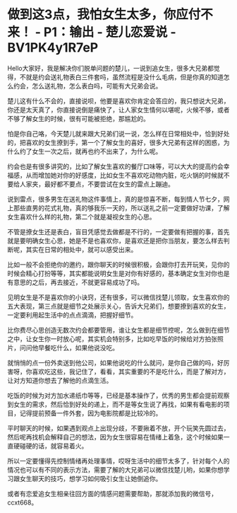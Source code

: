 # 做到这3点，我怕女生太多，你应付不来！ - P1：输出 - 楚儿恋爱说 - BV1PK4y1R7eP

Hello大家好，我是解决你们脱单问题的楚儿，一说到追女生，很多大兄弟都觉得，不就是约会送礼物表白三件套吗，虽然流程是没什么毛病，但是你真的知道怎么约会，怎么送礼物，怎么表白吗，可能有大兄弟会说。

楚儿这有什么不会的，直接说呗，他要是喜欢你肯定会答应的，我只想说大兄弟，你还是太天真了，你直接说倒是痛快了，让人家女生情何以堪呢，火候不够，或者不够了解女生的时候，很有可能被拒绝，那尴尬的。

怕是你自己咯，今天楚儿就来跟大兄弟们说一说，怎么样在日常相处中，恰到好处的，把喜欢的女生撩到手，第一个了解女生的喜好，很多大兄弟有这样的困惑，为什么约了女生一次之后，就再也约不出来了，为什么呢。

约会也是有很多讲究的，比如了解女生喜欢的餐厅口味等，可以大大的提高约会幸福感，从而增加她对你的好感度，比如女生不喜欢吃动物内脏，吃火锅的时候就不要给人家夹，最好都不要点，不要尝试在女生的雷点上蹦迪。

说到雷点，很多男生在送礼物这件事情上，真的是惊喜不断，每到情人节七夕，网上那些直男的花式礼物，真的够我乐一天的，所以送礼之前一定要做好功课，了解女生喜欢什么样的礼物，第二个就是凝视女生的心思。

不管是撩女生还是表白，盲目凭感觉去做都是不行的，一定要做有把握的事，首先就是要明确女生心思，她是不是也喜欢你，是喜欢还是把你当朋友，要怎么样去判断呢，其实在日常的相处中，就可以感受出来。

比如一般不会拒绝你的邀约，跟你聊天的时候很积极，会跟你打去开玩笑，见你的时候会精心打扮等等，其实都能说明女生是对你有好感的，基本确定女生对你也是有意思的之后，再去接近，不就更容易成功了吗。

见明女生是不是喜欢你的小诀窍，还有很多，可以微信找楚儿领取，女生喜欢你的五大表现，第三点就是细节之处展示关心，告诉大兄弟们，想要撩到喜欢的女生，一定要利用起生活中的点点滴滴，把握好细节。

比你费尽心思创造无数次约会都要管用，谁让女生都是细节控呢，怎么做到在细节之中，让女生你一时放心呢，其实机会特别多，比如吃早饭的时候给对方拍张照片，问问他早餐吃什么，如果他说没吃。

就悄悄的点一份外卖送到他公司，如果他说吃的什么就问，是你自己做的吗，好厉害呀，你喜欢吃这些，我记住了，看看，其实重要的不是吃什么，而是了解对方，让对方知道你想去了解他的点滴生活。

吃饭的时候为对方加水递纸巾等等，已经是基本操作了，优秀的男生都会提前观察到女生的需求，然后恰到好处的递上，而不是等女生说了再找，如果有看电影的项目，记得提前预备一件外套，因为电影院都是比较冷的。

平时聊天的时候，如果遇到观点上出现分歧，不要揪着不放，开个玩笑先圆过去，然后呢再找机会解释自己的想法，因为女生很容易在情绪上着急，这个时候如果一直硬碰硬的话，就容易着火。

所以一定要懂得先控制情绪再处理事情，哎呀生活中的细节太多了，针对每个人的情况也可以有不同的表示方法，需要了解的大兄弟可以微信找楚儿哟，如果你想学习跟女生聊天的技巧，想学习如何吸引女生让她倒追你。

或者有恋爱追女生相亲往回方面的情感问题需要帮助，那就添加我的微信号，ccxt668。